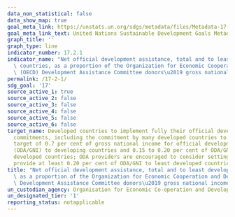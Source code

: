 ```yaml
---
data_non_statistical: false
data_show_map: true
goal_meta_link: https://unstats.un.org/sdgs/metadata/files/Metadata-17-02-01.pdf
goal_meta_link_text: United Nations Sustainable Development Goals Metadata (pdf 468kB)
graph_title: ''
graph_type: line
indicator_number: 17.2.1
indicator_name: "Net official development assistance, total and to least developed\
  \ countries, as a proportion of the Organization for Economic Cooperation and Development\
  \ (OECD) Development Assistance Committee donors\u2019 gross national income (GNI)"
permalink: /17-2-1/
sdg_goal: '17'
source_active_1: true
source_active_2: false
source_active_3: false
source_active_4: false
source_active_5: false
source_active_6: false
target_name: Developed countries to implement fully their official development assistance
  commitments, including the commitment by many developed countries to achieve the
  target of 0.7 per cent of gross national income for official development assistance
  (ODA/GNI) to developing countries and 0.15 to 0.20 per cent of ODA/GNI to least
  developed countries; ODA providers are encouraged to consider setting a target to
  provide at least 0.20 per cent of ODA/GNI to least developed countries
title: "Net official development assistance, total and to least developed countries,\
  \ as a proportion of the Organization for Economic Cooperation and Development (OECD)\
  \ Development Assistance Committee donors\u2019 gross national income (GNI)"
un_custodian_agency: Organisation for Economic Co-operation and Development (OECD)
un_designated_tier: '1'
reporting_status: notapplicable
---
```

